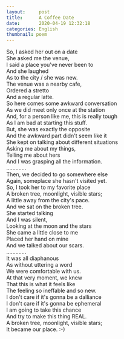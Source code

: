 ```yaml
---
layout:     post
title:      A Coffee Date
date:       2020-04-19 12:32:18
categories: English
thumbnail: poem
---
```


So, I asked her out on a date  
She asked me the venue,  
I said a place you've never been to  
And she laughed   
As to the city / she was new.  
The venue was a nearby cafe,  
Ordered a stretto  
And a regular latte.  
So here comes some awkward conversation  
As we did meet only once at the station  
And, for a person like me, this is really tough  
As I am bad at starting this stuff.  
But, she was exactly the opposite  
And the awkward part didn't seem like it  
She kept on talking about different situations  
Asking me about my things,  
Telling me about hers  
And I was grasping all the information.  
.............  
Then, we decided to go somewhere else  
Again, someplace she hasn't visited yet.  
So, I took her to my favorite place   
A broken tree, moonlight, visible stars;  
A little away from the city's pace.  
And we sat on the broken tree.  
She started talking   
And I was silent,  
Looking at the moon and the stars  
She came a little close to me  
Placed her hand on mine  
And we talked about our scars.  
.............  
It was all diaphanous  
As without uttering a word  
We were comfortable with us.  
At that very moment, we knew  
That this is what it feels like   
The feeling so ineffable and so new.  
I don't care if it's gonna be a dalliance   
I don't care if it's gonna be ephemeral  
I am going to take this chance  
And try to make this thing REAL.  
A broken tree, moonlight, visible stars;  
It became our place. :-)  
